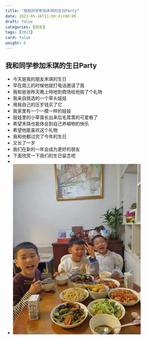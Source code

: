 ```yaml
---
title: "我和同学参加禾琪的生日Party"
date: 2023-05-26T11:09:41+08:00
draft: false
categories: [朋友]
tags: [2023]
card: false
weight: 0
---
```


## 我和同学参加禾琪的生日Party

- 今天是我的朋友禾琪的生日
- 早在周三的时候他就打电话邀请了我
- 我和爸爸昨天晚上特地到商场给他挑了个礼物
- 我亲自挑选的一个草头娃娃
- 用我自己的压岁钱买了它
- 我家里有一个一模一样的娃娃
- 娃娃里的小草苗长出来后毛茸茸的可爱极了
- 希望禾琪也能体会到自己养植物的快乐
- 希望他能喜欢这个礼物
- 我和他都过完了今年的生日
- 又长了一岁
- 我们在新的一年会成为更好的朋友
- 下面欣赏一下我们的生日留念吧
- 
- <img alt="图 1" src="imgs/47f947265b5fb8a99ac12c65965245281c69e88b487af13463e79816649ce596.jpg" width="400" />  
